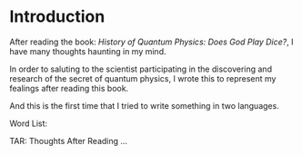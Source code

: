 # Introduction

After reading the book: *History of Quantum Physics: Does God Play Dice?*, I have many thoughts haunting in my mind.

In order to saluting to the scientist participating in the discovering and research of the secret of quantum physics, I wrote this to represent my fealings after reading this book.

And this is the first time that I tried to write something in two languages.

Word List:

TAR: Thoughts After Reading ...
